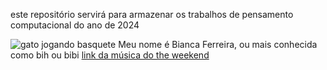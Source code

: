 este repositório servirá para armazenar os trabalhos de pensamento computacional do ano de 2024

![gato jogando basquete](https://media.tenor.com/3S47eD-A5j4AAAAM/cat-basketball.gif)
Meu nome é Bianca Ferreira, ou mais conhecida como bih ou bibi
[link da música do the weekend](https://youtu.be/u9n7Cw-4_HQ?si=5V7CWq8lZwryZc1W)
